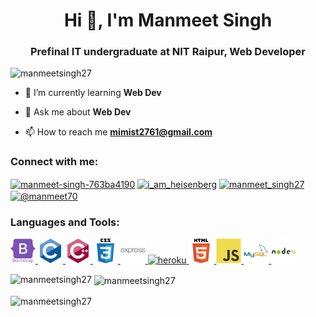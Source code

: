 <h1 align="center">Hi 👋, I'm Manmeet Singh</h1>
<h3 align="center">Prefinal IT undergraduate at NIT Raipur, Web Developer</h3>

<p align="left"> <img src="https://komarev.com/ghpvc/?username=manmeetsingh27&label=Profile%20views&color=0e75b6&style=flat" alt="manmeetsingh27" /> </p>

- 🌱 I’m currently learning **Web Dev**

- 💬 Ask me about **Web Dev**

- 📫 How to reach me **mimist2761@gmail.com**

<h3 align="left">Connect with me:</h3>
<p align="left">
<a href="https://linkedin.com/in/manmeet-singh-763ba4190" target="blank"><img align="center" src="https://raw.githubusercontent.com/rahuldkjain/github-profile-readme-generator/master/src/images/icons/Social/linked-in-alt.svg" alt="manmeet-singh-763ba4190" height="30" width="40" /></a>
<a href="https://www.hackerrank.com/i_am_heisenberg" target="blank"><img align="center" src="https://raw.githubusercontent.com/rahuldkjain/github-profile-readme-generator/master/src/images/icons/Social/hackerrank.svg" alt="i_am_heisenberg" height="30" width="40" /></a>
<a href="https://www.leetcode.com/manmeet_singh27" target="blank"><img align="center" src="https://raw.githubusercontent.com/rahuldkjain/github-profile-readme-generator/master/src/images/icons/Social/leet-code.svg" alt="manmeet_singh27" height="30" width="40" /></a>
<a href="https://www.hackerearth.com/@manmeet70" target="blank"><img align="center" src="https://raw.githubusercontent.com/rahuldkjain/github-profile-readme-generator/master/src/images/icons/Social/hackerearth.svg" alt="@manmeet70" height="30" width="40" /></a>
</p>

<h3 align="left">Languages and Tools:</h3>
<p align="left"> <a href="https://getbootstrap.com" target="_blank" rel="noreferrer"> <img src="https://raw.githubusercontent.com/devicons/devicon/master/icons/bootstrap/bootstrap-plain-wordmark.svg" alt="bootstrap" width="40" height="40"/> </a> <a href="https://www.cprogramming.com/" target="_blank" rel="noreferrer"> <img src="https://raw.githubusercontent.com/devicons/devicon/master/icons/c/c-original.svg" alt="c" width="40" height="40"/> </a> <a href="https://www.w3schools.com/cpp/" target="_blank" rel="noreferrer"> <img src="https://raw.githubusercontent.com/devicons/devicon/master/icons/cplusplus/cplusplus-original.svg" alt="cplusplus" width="40" height="40"/> </a> <a href="https://www.w3schools.com/css/" target="_blank" rel="noreferrer"> <img src="https://raw.githubusercontent.com/devicons/devicon/master/icons/css3/css3-original-wordmark.svg" alt="css3" width="40" height="40"/> </a> <a href="https://expressjs.com" target="_blank" rel="noreferrer"> <img src="https://raw.githubusercontent.com/devicons/devicon/master/icons/express/express-original-wordmark.svg" alt="express" width="40" height="40"/> </a> <a href="https://heroku.com" target="_blank" rel="noreferrer"> <img src="https://www.vectorlogo.zone/logos/heroku/heroku-icon.svg" alt="heroku" width="40" height="40"/> </a> <a href="https://www.w3.org/html/" target="_blank" rel="noreferrer"> <img src="https://raw.githubusercontent.com/devicons/devicon/master/icons/html5/html5-original-wordmark.svg" alt="html5" width="40" height="40"/> </a> <a href="https://developer.mozilla.org/en-US/docs/Web/JavaScript" target="_blank" rel="noreferrer"> <img src="https://raw.githubusercontent.com/devicons/devicon/master/icons/javascript/javascript-original.svg" alt="javascript" width="40" height="40"/> </a> <a href="https://www.mysql.com/" target="_blank" rel="noreferrer"> <img src="https://raw.githubusercontent.com/devicons/devicon/master/icons/mysql/mysql-original-wordmark.svg" alt="mysql" width="40" height="40"/> </a> <a href="https://nodejs.org" target="_blank" rel="noreferrer"> <img src="https://raw.githubusercontent.com/devicons/devicon/master/icons/nodejs/nodejs-original-wordmark.svg" alt="nodejs" width="40" height="40"/> </a> </p>

<p><img align="left" src="https://github-readme-stats.vercel.app/api/top-langs?username=manmeetsingh27&show_icons=true&locale=en&layout=compact" alt="manmeetsingh27" /></p>

<p>&nbsp;<img align="center" src="https://github-readme-stats.vercel.app/api?username=manmeetsingh27&show_icons=true&locale=en" alt="manmeetsingh27" /></p>

<p><img align="center" src="https://github-readme-streak-stats.herokuapp.com/?user=manmeetsingh27&" alt="manmeetsingh27" /></p>
